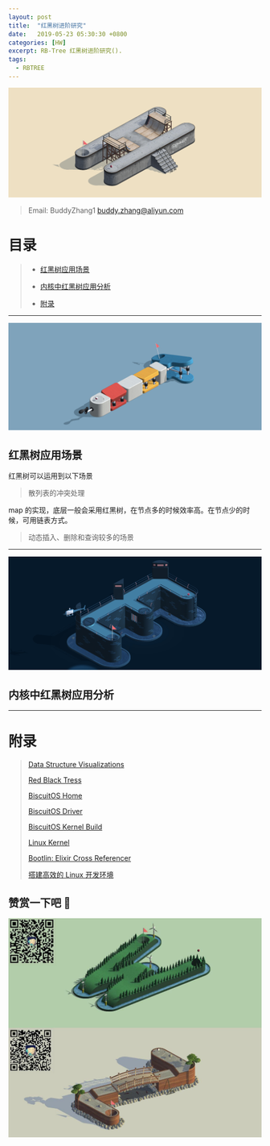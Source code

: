 ```yaml
---
layout: post
title:  "红黑树进阶研究"
date:   2019-05-23 05:30:30 +0800
categories: [HW]
excerpt: RB-Tree 红黑树进阶研究().
tags:
  - RBTREE
---
```


![DTS](/assets/PDB/BiscuitOS/kernel/IND00000H.jpg)

> Email: BuddyZhang1 <buddy.zhang@aliyun.com>


# 目录

> - [红黑树应用场景](#红黑树应用场景)
>
> - [内核中红黑树应用分析](#内核中红黑树应用分析)
>
> - [附录](#附录)

-----------------------------------
<span id="红黑树应用场景"></span>

![DTS](/assets/PDB/BiscuitOS/kernel/IND00000T.jpg)

## 红黑树应用场景

红黑树可以运用到以下场景

> 散列表的冲突处理

map 的实现，底层一般会采用红黑树，在节点多的时候效率高。在节点少的时候，可用链表方式。

> 动态插入、删除和查询较多的场景

-----------------------------------
<span id="内核中红黑树应用分析"></span>

![DTS](/assets/PDB/BiscuitOS/kernel/IND00000E.jpg)

## 内核中红黑树应用分析

-----------------------------------------------

# <span id="附录">附录</span>

> [Data Structure Visualizations](https://www.cs.usfca.edu/~galles/visualization/Algorithms.html)
>
> [Red Black Tress](/blog/Tree_RBTree/)
>
> [BiscuitOS Home](https://biscuitos.github.io/)
>
> [BiscuitOS Driver](/blog/BiscuitOS_Catalogue/)
>
> [BiscuitOS Kernel Build](/blog/Kernel_Build/)
>
> [Linux Kernel](https://www.kernel.org/)
>
> [Bootlin: Elixir Cross Referencer](https://elixir.bootlin.com/linux/latest/source)
>
> [搭建高效的 Linux 开发环境](/blog/Linux-debug-tools/)

## 赞赏一下吧 🙂

![MMU](/assets/PDB/BiscuitOS/kernel/HAB000036.jpg)
